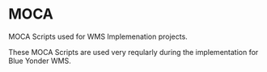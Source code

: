 # MOCA
MOCA Scripts used for WMS Implemenation projects.

These MOCA Scripts are used very reqularly during the implementation for Blue Yonder WMS. 
